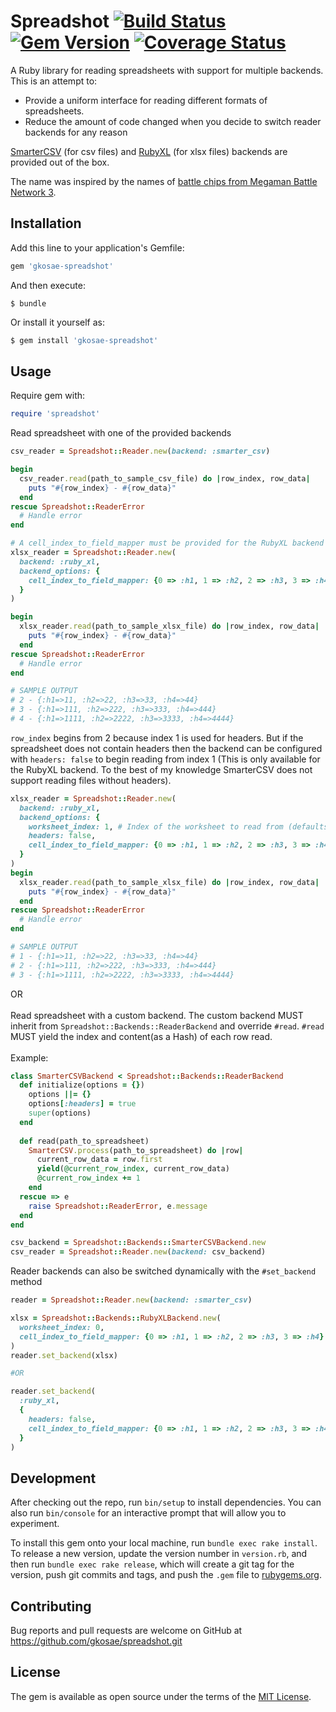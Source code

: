 # Spreadshot [![Build Status](https://travis-ci.org/gkosae/spreadshot.svg?branch=master)](https://travis-ci.org/gkosae/spreadshot) [![Gem Version](https://badge.fury.io/rb/gkosae-spreadshot.svg)](https://badge.fury.io/rb/gkosae-spreadshot) [![Coverage Status](https://coveralls.io/repos/github/gkosae/spreadshot/badge.svg?branch=master)](https://coveralls.io/github/gkosae/spreadshot?branch=master)
A Ruby library for reading spreadsheets with support for multiple backends. This is an attempt to:
  - Provide a uniform interface for reading different formats of spreadsheets.
  - Reduce the amount of code changed when you decide to switch reader backends for any reason

[SmarterCSV](https://github.com/tilo/smarter_csv) (for csv files) and [RubyXL](https://github.com/weshatheleopard/rubyXL) (for xlsx files) backends are provided out of the box.

The name was inspired by the names of [battle chips from Megaman Battle Network 3](https://megaman.fandom.com/wiki/List_of_Mega_Man_Battle_Network_3_Battle_Chips).

## Installation

Add this line to your application's Gemfile:

```ruby
gem 'gkosae-spreadshot'
```

And then execute:

    $ bundle

Or install it yourself as:
```bash
$ gem install 'gkosae-spreadshot'
```

## Usage

Require gem with:

```ruby
require 'spreadshot'
```

Read spreadsheet with one of the provided backends
```ruby
csv_reader = Spreadshot::Reader.new(backend: :smarter_csv)

begin
  csv_reader.read(path_to_sample_csv_file) do |row_index, row_data|
    puts "#{row_index} - #{row_data}"
  end
rescue Spreadshot::ReaderError
  # Handle error
end

# A cell_index_to_field_mapper must be provided for the RubyXL backend to map values read from a column to a unique key in the yielded hash
xlsx_reader = Spreadshot::Reader.new(
  backend: :ruby_xl,
  backend_options: {
    cell_index_to_field_mapper: {0 => :h1, 1 => :h2, 2 => :h3, 3 => :h4}
  }
)

begin
  xlsx_reader.read(path_to_sample_xlsx_file) do |row_index, row_data|
    puts "#{row_index} - #{row_data}"
  end
rescue Spreadshot::ReaderError
  # Handle error
end

# SAMPLE OUTPUT
# 2 - {:h1=>11, :h2=>22, :h3=>33, :h4=>44}
# 3 - {:h1=>111, :h2=>222, :h3=>333, :h4=>444}
# 4 - {:h1=>1111, :h2=>2222, :h3=>3333, :h4=>4444}
```

`row_index` begins from 2 because index 1 is used for headers. But if the spreadsheet does not contain headers then the backend can be configured with `headers: false` to begin reading from index 1 (This is only available for the RubyXL backend. To the best of my knowledge SmarterCSV does not support reading files without headers).

```ruby
xlsx_reader = Spreadshot::Reader.new(
  backend: :ruby_xl,
  backend_options: {
    worksheet_index: 1, # Index of the worksheet to read from (defaults to 0, i.e. the first worksheet)
    headers: false,
    cell_index_to_field_mapper: {0 => :h1, 1 => :h2, 2 => :h3, 3 => :h4}
  }
)
begin
  xlsx_reader.read(path_to_sample_xlsx_file) do |row_index, row_data|
    puts "#{row_index} - #{row_data}"
  end
rescue Spreadshot::ReaderError
  # Handle error
end

# SAMPLE OUTPUT
# 1 - {:h1=>11, :h2=>22, :h3=>33, :h4=>44}
# 2 - {:h1=>111, :h2=>222, :h3=>333, :h4=>444}
# 3 - {:h1=>1111, :h2=>2222, :h3=>3333, :h4=>4444}
```

OR<br/><br/>
Read spreadsheet with a custom backend. The custom backend MUST inherit from `Spreadshot::Backends::ReaderBackend` and override `#read`. `#read` MUST yield the index and content(as a Hash) of each row read.<br/><br/>
Example:
```ruby
class SmarterCSVBackend < Spreadshot::Backends::ReaderBackend
  def initialize(options = {})
    options ||= {}
    options[:headers] = true
    super(options)
  end
      
  def read(path_to_spreadsheet)
    SmarterCSV.process(path_to_spreadsheet) do |row|
      current_row_data = row.first
      yield(@current_row_index, current_row_data)
      @current_row_index += 1
    end
  rescue => e
    raise Spreadshot::ReaderError, e.message
  end
end

csv_backend = Spreadshot::Backends::SmarterCSVBackend.new
csv_reader = Spreadshot::Reader.new(backend: csv_backend)
```

Reader backends can also be switched dynamically with the `#set_backend` method
```ruby
reader = Spreadshot::Reader.new(backend: :smarter_csv)

xlsx = Spreadshot::Backends::RubyXLBackend.new(
  worksheet_index: 0, 
  cell_index_to_field_mapper: {0 => :h1, 1 => :h2, 2 => :h3, 3 => :h4}
)
reader.set_backend(xlsx)

#OR

reader.set_backend(
  :ruby_xl,
  {
    headers: false,
    cell_index_to_field_mapper: {0 => :h1, 1 => :h2, 2 => :h3, 3 => :h4}
  }
)
```


## Development

After checking out the repo, run `bin/setup` to install dependencies. You can also run `bin/console` for an interactive prompt that will allow you to experiment.

To install this gem onto your local machine, run `bundle exec rake install`. To release a new version, update the version number in `version.rb`, and then run `bundle exec rake release`, which will create a git tag for the version, push git commits and tags, and push the `.gem` file to [rubygems.org](https://rubygems.org).

## Contributing

Bug reports and pull requests are welcome on GitHub at https://github.com/gkosae/spreadshot.git

## License

The gem is available as open source under the terms of the [MIT License](https://opensource.org/licenses/MIT).